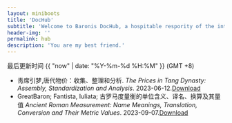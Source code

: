 ```yaml
---
layout: miniboots
title: 'DocHub'
subtitle: 'Welcome to Baronis DocHub, a hospitable respority of the interesting.'
header-img: ''
permalink: hub
description: 'You are my best friend.'
---
```


最后更新时间 {{ "now" | date: "%Y-%m-%d %H:%M" }} (GMT +8)

+ <i id="prices-tang" class="bi bi-link-45deg"></i>靑席引梦,唐代物价：收集、整理和分析. *The Prices in Tang Dynasty: Assembly, Standardization and Analysis*. 2023-06-12.[Download](Javascript:void(0))
+ <i id="ancient-roman-measurement" class="bi bi-file-earmark-pdf"></i>GreatBaron; Fantista, Iuliata; 古罗马度量衡的单位含义、译名、换算及其量值 *Ancient Roman Measurement: Name Meanings, Translation, Conversion and Their Metric Values*. 2023-09-07.[Download](Javascript:void(0))
<!-- + <i id="todo" class="bi bi-file-pdf"></i>Author; Titele. date. [Downlaod](Javascript:void(0))-->

